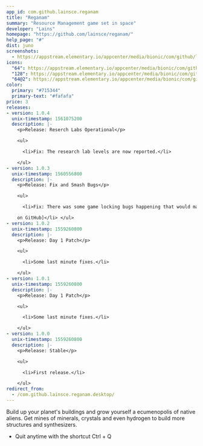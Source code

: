 ```yaml
---
app_id: com.github.lainsce.reganam
title: "Reganam"
summary: "Resource Management game set in space"
developer: "Lains"
homepage: "https://github.com/lainsce/reganam/"
help_page: "#"
dist: juno
screenshots:
  - https://appstream.elementary.io/appcenter/media/bionic/com/github/lainsce.reganam/D4CA3DCC1A3690B002852A8D7BEA4D1E/screenshots/image-1_orig.png
icons:
  "64": https://appstream.elementary.io/appcenter/media/bionic/com/github/lainsce.reganam/D4CA3DCC1A3690B002852A8D7BEA4D1E/icons/64x64/com.github.lainsce.reganam_com.github.lainsce.reganam.png
  "128": https://appstream.elementary.io/appcenter/media/bionic/com/github/lainsce.reganam/D4CA3DCC1A3690B002852A8D7BEA4D1E/icons/128x128/com.github.lainsce.reganam_com.github.lainsce.reganam.png
  "64@2": https://appstream.elementary.io/appcenter/media/bionic/com/github/lainsce.reganam/D4CA3DCC1A3690B002852A8D7BEA4D1E/icons/64x64@2/com.github.lainsce.reganam_com.github.lainsce.reganam.png
color:
  primary: "#715344"
  primary-text: "#fafafa"
price: 3
releases:
- version: 1.0.4
  unix-timestamp: 1561075200
  description: |-
    <p>Release: Reserch Labs Operational</p>

    <ul>

      <li>Fix: The research lab levels are now reported.</li>

    </ul>
- version: 1.0.3
  unix-timestamp: 1560556800
  description: |-
    <p>Release: Fix and Smash Bugs</p>

    <ul>

      <li>Fix: There was some game locking bugs happening that would make the game unplayable. (fixed by Kai Gillmann [Silberling

    on GitHub]</li> </ul>
- version: 1.0.2
  unix-timestamp: 1559260800
  description: |-
    <p>Release: Day 1 Patch</p>

    <ul>

      <li>Some last minute fixes.</li>

    </ul>
- version: 1.0.1
  unix-timestamp: 1559260800
  description: |-
    <p>Release: Day 1 Patch</p>

    <ul>

      <li>Some last minute fixes.</li>

    </ul>
- version: 1.0.0
  unix-timestamp: 1559260800
  description: |-
    <p>Release: Stable</p>

    <ul>

      <li>First release.</li>

    </ul>
redirect_from:
  - /com.github.lainsce.reganam.desktop/
---
```


<p>Build up your planet&apos;s buildings and grow yourself a ecumenopolis of native aliens. Get mines of minerals, crystals and even hydrogen to build more structures and synthesizers.</p>
<ul>
  <li>Quit anytime with the shortcut Ctrl + Q</li>
</ul>